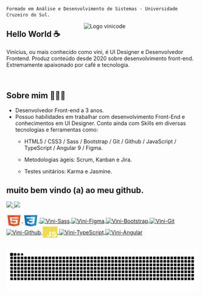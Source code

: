 
```
Formado em Análise e Desenvolvimento de Sistemas - Universidade Cruzeiro do Sul.
```
 
 <img src="https://user-images.githubusercontent.com/79069373/235694894-a7117f1a-5ef2-4528-ab47-092ac93e5341.svg" width="300px" min-width="300px" max-width="300px" align="right" alt="Logo vinicode">
 

<h2>Hello World ☕</h2>

<p>Vinícius, ou mais conhecido como vini, é UI Designer e Desenvolvedor Frontend. Produz conteúdo desde 2020 sobre desenvolvimento front-end. Extremamente apaixonado por café e tecnologia.</p>

</br>
  
## Sobre mim 👨🏻‍💻

- Desenvolvedor Front-end a 3 anos.
- Possuo habilidades em trabalhar com desenvolvimento Front-End e conhecimentos em UI Designer. Conto ainda com Skills em diversas tecnologias e ferramentas como:
  - HTML5 / CSS3 / Sass / Bootstrap / Git / Github / JavaScript / TypeScript / Angular 9 / Figma.
  
  - Metodologias ágeis: Scrum, Kanban e Jira.
  - Testes unitários: Karma e Jasmine.


## muito bem vindo (a) ao meu github.


<div>
  <a href="https://github.com/Viniradis">
  <img height="180em" src="https://github-readme-stats.vercel.app/api?username=Viniradis&show_icons=true&theme=dark&include_all_commits=true&count_private=true"/>
  <img height="130em" src="https://github-readme-stats.vercel.app/api/top-langs/?username=Viniradis&layout=compact&langs_count=7&theme=dark"/>
</div>
  
  <div style="display: inline_block"><br>
  <img align="center" alt="Vini-HTML" height="30" width="40" src="https://raw.githubusercontent.com/devicons/devicon/master/icons/html5/html5-original.svg">
  <img align="center" alt="Vini-CSS" height="30" width="40" src="https://raw.githubusercontent.com/devicons/devicon/master/icons/css3/css3-original.svg">
  <img align="center" alt="Vini-Sass" height="30" width="40" src="https://cdn.jsdelivr.net/gh/devicons/devicon/icons/sass/sass-original.svg" />
  <img align="center" alt="Vini-Figma" height="30" width="40" src="https://cdn.jsdelivr.net/gh/devicons/devicon/icons/figma/figma-original.svg" />
  <img align="center" alt="Vini-Bootstrap" height="30" width="40" src="https://cdn.jsdelivr.net/gh/devicons/devicon/icons/bootstrap/bootstrap-original.svg" />
  <img align="center" alt="Vini-Git" height="30" width="40" src="https://cdn.jsdelivr.net/gh/devicons/devicon/icons/git/git-original.svg" />
  <img align="center" alt="Vini-Github" height="30" width="40" src="https://cdn.jsdelivr.net/gh/devicons/devicon/icons/github/github-original.svg" />
  <img align="center" alt="Vini-Js" height="30" width="40" src="https://raw.githubusercontent.com/devicons/devicon/master/icons/javascript/javascript-plain.svg">
  <img align="center" alt="Vini-TypeScript" height="30" width="40" src="https://cdn.jsdelivr.net/gh/devicons/devicon/icons/typescript/typescript-original.svg" />
  <img align="center" alt="Vini-Angular" height="30" width="40" src="https://cdn.jsdelivr.net/gh/devicons/devicon/icons/angularjs/angularjs-original.svg" />
    
 
    
</div>
  
  ##

  
  
  
  
   ![Snake animation](https://github.com/Viniradis/Viniradis/blob/output/github-contribution-grid-snake.svg)

